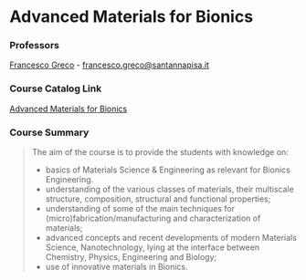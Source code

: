 # Advanced Materials for Bionics
### Professors
[Francesco Greco](https://www.santannapisa.it/it/francesco-greco-0) - francesco.greco@santannapisa.it

### Course Catalog Link
[Advanced Materials for Bionics](https://unipi.coursecatalogue.cineca.it/insegnamenti/2024/52656_692634_77418/2015/52657/10970?coorte=2024&schemaid=9000)

### Course Summary
> The aim of the course is to provide the students with knowledge on:
> * basics of Materials Science & Engineering as relevant for Bionics Engineering.
> * understanding of the various classes of materials, their multiscale structure, composition, structural and functional properties;
> * understanding of some of the main techniques for (micro)fabrication/manufacturing and characterization of materials;
> * advanced concepts and recent developments of modern Materials Science, Nanotechnology, lying at the interface between Chemistry, Physics, Engineering and Biology;
> * use of innovative materials in Bionics.
